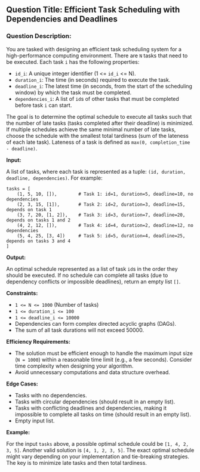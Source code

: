 ## Question Title: Efficient Task Scheduling with Dependencies and Deadlines

### Question Description:

You are tasked with designing an efficient task scheduling system for a high-performance computing environment. There are `N` tasks that need to be executed. Each task `i` has the following properties:

*   `id_i`: A unique integer identifier (1 <= `id_i` <= N).
*   `duration_i`: The time (in seconds) required to execute the task.
*   `deadline_i`: The latest time (in seconds, from the start of the scheduling window) by which the task must be completed.
*   `dependencies_i`: A list of `id`s of other tasks that must be completed before task `i` can start.

The goal is to determine the optimal schedule to execute all tasks such that the number of late tasks (tasks completed after their deadline) is minimized. If multiple schedules achieve the same minimal number of late tasks, choose the schedule with the smallest total tardiness (sum of the lateness of each late task). Lateness of a task is defined as `max(0, completion_time - deadline)`.

**Input:**

A list of tasks, where each task is represented as a tuple: `(id, duration, deadline, dependencies)`. For example:

```
tasks = [
    (1, 5, 10, []),        # Task 1: id=1, duration=5, deadline=10, no dependencies
    (2, 3, 15, [1]),       # Task 2: id=2, duration=3, deadline=15, depends on task 1
    (3, 7, 20, [1, 2]),    # Task 3: id=3, duration=7, deadline=20, depends on tasks 1 and 2
    (4, 2, 12, []),        # Task 4: id=4, duration=2, deadline=12, no dependencies
    (5, 4, 25, [3, 4])     # Task 5: id=5, duration=4, deadline=25, depends on tasks 3 and 4
]
```

**Output:**

An optimal schedule represented as a list of task `id`s in the order they should be executed. If no schedule can complete all tasks (due to dependency conflicts or impossible deadlines), return an empty list `[]`.

**Constraints:**

*   `1 <= N <= 1000` (Number of tasks)
*   `1 <= duration_i <= 100`
*   `1 <= deadline_i <= 10000`
*   Dependencies can form complex directed acyclic graphs (DAGs).
*   The sum of all task durations will not exceed 50000.

**Efficiency Requirements:**

*   The solution must be efficient enough to handle the maximum input size (`N = 1000`) within a reasonable time limit (e.g., a few seconds). Consider time complexity when designing your algorithm.
*   Avoid unnecessary computations and data structure overhead.

**Edge Cases:**

*   Tasks with no dependencies.
*   Tasks with circular dependencies (should result in an empty list).
*   Tasks with conflicting deadlines and dependencies, making it impossible to complete all tasks on time (should result in an empty list).
*   Empty input list.

**Example:**

For the input `tasks` above, a possible optimal schedule could be `[1, 4, 2, 3, 5]`. Another valid solution is `[4, 1, 2, 3, 5]`. The exact optimal schedule might vary depending on your implementation and tie-breaking strategies. The key is to minimize late tasks and then total tardiness.
